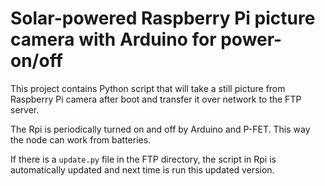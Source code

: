 # Solar-powered Raspberry Pi picture camera with Arduino for power-on/off

This project contains Python script that will take a still picture from Raspberry Pi camera after boot and transfer it over network to the FTP server.

The Rpi is periodically turned on and off by Arduino and P-FET. This way the node can work from batteries.

If there is a `update.py` file in the FTP directory, the script in Rpi is automatically updated and next time is run this updated version.